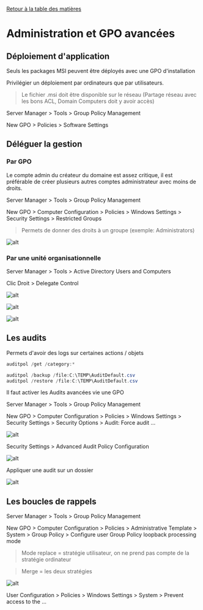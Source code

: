 [Retour à la table des matières](../README.md)

# Administration et GPO avancées

## Déploiement d'application

Seuls les packages MSI peuvent être déployés avec une GPO d'installation

Privilégier un déploiement par ordinateurs que par utilisateurs.

> Le fichier .msi doit être disponible sur le réseau (Partage réseau avec les bons ACL, Domain Computers doit y avoir accès)

Server Manager > Tools > Group Policy Management

New GPO  > Policies > Software Settings

## Déléguer la gestion

### Par GPO

Le compte admin du créateur du domaine est assez critique, il est préférable de créer plusieurs autres comptes administrateur avec moins de droits.

Server Manager > Tools > Group Policy Management

New GPO > Computer Configuration > Policies > Windows Settings > Security Settings > Restricted Groups

> Permets de donner des droits à un groupe (exemple: Administrators)

![alt](images/admin.png)

### Par une unité organisationnelle

Server Manager > Tools > Active Directory Users and Computers

Clic Droit > Delegate Control

![alt](images/admin2.png)

![alt](images/admin3.png)

![alt](images/admin4.png)

## Les audits

Permets d'avoir des logs sur certaines actions / objets

```powershell
auditpol /get /category:*
```

```powershell
auditpol /backup /file:C:\TEMP\AuditDefault.csv
auditpol /restore /file:C:\TEMP\AuditDefault.csv
```

Il faut activer les Audits avancées vie une GPO

Server Manager > Tools > Group Policy Management

New GPO > Computer Configuration > Policies > Windows Settings > Security Settings > Security Options > Audit: Force audit ...

![alt](images/admin5.png)

Security Settings > Advanced Audit Policy Configuration

![alt](images/admin6.png)

Appliquer une audit sur un dossier

![alt](images/admin7.png)

## Les boucles de rappels

Server Manager > Tools > Group Policy Management

New GPO > Computer Configuration > Policies > Administrative Template > System > Group Policy > Configure user Group Policy loopback processing mode

> Mode replace = stratégie utilisateur, on ne prend pas compte de la stratégie ordinateur

> Merge = les deux stratégies

![alt](images/admin8.png)

User Configuration > Policies > Windows Settings > System > Prevent access to the ...